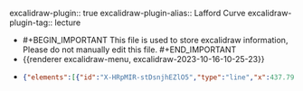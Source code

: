 excalidraw-plugin:: true
excalidraw-plugin-alias:: Lafford Curve
excalidraw-plugin-tag:: lecture

- #+BEGIN_IMPORTANT
  This file is used to store excalidraw information, Please do not manually edit this file.
  #+END_IMPORTANT
- {{renderer excalidraw-menu, excalidraw-2023-10-16-10-25-23}}
- ```json
  {"elements":[{"id":"X-HRpMIR-stDsnjhEZlO5","type":"line","x":437.7964782714844,"y":128.92161560058594,"width":3.615814208984375,"height":487.96156311035156,"angle":0,"strokeColor":"#1e1e1e","backgroundColor":"transparent","fillStyle":"hachure","strokeWidth":1,"strokeStyle":"solid","roughness":1,"opacity":100,"groupIds":[],"frameId":null,"roundness":{"type":2},"seed":428851955,"version":145,"versionNonce":2048575123,"isDeleted":false,"boundElements":null,"updated":1697444854570,"link":null,"locked":false,"points":[[0,0],[3.615814208984375,487.96156311035156]],"lastCommittedPoint":null,"startBinding":null,"endBinding":null,"startArrowhead":null,"endArrowhead":null},{"id":"pFlK4im03QE482LfNRpJD","type":"line","x":442.0220642089844,"y":617.6962280273438,"width":665.5613098144531,"height":1.476318359375,"angle":0,"strokeColor":"#1e1e1e","backgroundColor":"transparent","fillStyle":"hachure","strokeWidth":1,"strokeStyle":"solid","roughness":1,"opacity":100,"groupIds":[],"frameId":null,"roundness":{"type":2},"seed":263592307,"version":443,"versionNonce":1590222877,"isDeleted":true,"boundElements":null,"updated":1697444854570,"link":null,"locked":false,"points":[[0,0],[70.53353881835938,-0.48138427734375],[665.5613098144531,-1.476318359375]],"lastCommittedPoint":[665.5613098144531,-1.476318359375],"startBinding":null,"endBinding":null,"startArrowhead":null,"endArrowhead":null},{"id":"R-gTd53DRqDYt87z8SM4E","type":"line","x":442.99200439453125,"y":615.7064208984375,"width":533.31982421875,"height":1.37646484375,"angle":0,"strokeColor":"#1e1e1e","backgroundColor":"transparent","fillStyle":"hachure","strokeWidth":1,"strokeStyle":"solid","roughness":1,"opacity":100,"groupIds":[],"frameId":null,"roundness":{"type":2},"seed":1103208979,"version":59,"versionNonce":376535859,"isDeleted":false,"boundElements":null,"updated":1697444869833,"link":null,"locked":false,"points":[[0,0],[533.31982421875,1.37646484375]],"lastCommittedPoint":[533.31982421875,1.37646484375],"startBinding":null,"endBinding":null,"startArrowhead":null,"endArrowhead":null},{"id":"n_7fe8aduReuO_SLvIlRH","type":"freedraw","x":445.33477783203125,"y":613.1497192382812,"width":498.63787841796875,"height":294.2118835449219,"angle":0,"strokeColor":"#1e1e1e","backgroundColor":"transparent","fillStyle":"hachure","strokeWidth":1,"strokeStyle":"solid","roughness":1,"opacity":100,"groupIds":[],"frameId":null,"roundness":null,"seed":2084751581,"version":214,"versionNonce":240178301,"isDeleted":true,"boundElements":null,"updated":1697444854570,"link":null,"locked":false,"points":[[0,0],[0.188995361328125,-0.36376953125],[0.770233154296875,-1.78656005859375],[1.080474853515625,-2.688720703125],[1.700958251953125,-5.39166259765625],[2.938323974609375,-8.99322509765625],[3.8690185546875,-11.39306640625],[5.726837158203125,-16.19635009765625],[6.657562255859375,-18.59619140625],[8.515380859375,-23.39947509765625],[9.446075439453125,-25.79931640625],[11.303924560546875,-30.0035400390625],[12.234619140625,-32.40338134765625],[14.09246826171875,-37.50616455078125],[16.26409912109375,-42.90850830078125],[17.19122314453125,-45.6114501953125],[19.359283447265625,-51.0137939453125],[20.290008544921875,-53.716796875],[22.1478271484375,-58.52001953125],[24.00921630859375,-63.31976318359375],[24.936370849609375,-65.72314453125],[26.797760009765625,-70.22332763671875],[27.724884033203125,-72.32720947265625],[29.5863037109375,-76.827392578125],[30.516998291015625,-79.23077392578125],[32.374847412109375,-84.030517578125],[34.232666015625,-88.833740234375],[35.163360595703125,-91.2371826171875],[37.021209716796875,-96.6395263671875],[37.951904296875,-99.33892822265625],[39.80975341796875,-104.14218139648438],[41.0506591796875,-106.54559326171875],[43.528961181640625,-111.34530639648438],[45.697052001953125,-116.4481201171875],[46.62774658203125,-119.15106201171875],[49.106048583984375,-124.85293579101562],[50.343414306640625,-127.85543823242188],[52.825286865234375,-134.45947265625],[55.3035888671875,-141.06353759765625],[56.54095458984375,-144.36557006835938],[59.019256591796875,-150.96603393554688],[60.26019287109375,-154.26806640625],[62.738494873046875,-160.87213134765625],[63.97943115234375,-163.87460327148438],[67.07818603515625,-170.17910766601562],[70.17340087890625,-176.78317260742188],[71.72454833984375,-180.38473510742188],[75.133544921875,-187.58786010742188],[76.68115234375,-191.18942260742188],[80.09014892578125,-197.79345703125],[81.947998046875,-201.09548950195312],[85.35699462890625,-207.69955444335938],[88.45574951171875,-213.40142822265625],[89.69671630859375,-215.80126953125],[92.4852294921875,-220.90408325195312],[94.0328369140625,-223.60702514648438],[97.131591796875,-229.00936889648438],[98.67919921875,-231.71231079101562],[102.08819580078125,-236.51202392578125],[105.80743408203125,-241.3153076171875],[109.52667236328125,-245.51950073242188],[111.384521484375,-247.61981201171875],[113.5526123046875,-250.0196533203125],[117.89227294921875,-254.223876953125],[120.37060546875,-256.3241882324219],[125.637451171875,-260.8279113769531],[131.2144775390625,-265.3280944824219],[134.0030517578125,-267.42840576171875],[139.58013916015625,-271.33306884765625],[142.36865234375,-273.13385009765625],[150.7342529296875,-278.23663330078125],[156.31134033203125,-281.2355651855469],[162.1986083984375,-283.93853759765625],[164.9871826171875,-285.1402282714844],[171.1846923828125,-287.24053955078125],[174.283447265625,-288.13916015625],[179.86053466796875,-289.6404113769531],[184.817138671875,-290.84210205078125],[187.29547119140625,-291.4411926269531],[192.2520751953125,-292.3433532714844],[194.7303466796875,-292.9424133300781],[202.1688232421875,-293.8446044921875],[207.12542724609375,-294.1441345214844],[212.08203125,-294.1441345214844],[214.560302734375,-294.1441345214844],[219.21026611328125,-293.8446044921875],[221.068115234375,-293.5450744628906],[224.47711181640625,-293.2419738769531],[227.8861083984375,-292.64288330078125],[229.4337158203125,-292.3433532714844],[233.1529541015625,-291.7442932128906],[235.01080322265625,-291.4411926269531],[238.10955810546875,-290.2430419921875],[239.9674072265625,-289.6404113769531],[245.54443359375,-287.8396301269531],[247.40582275390625,-287.24053955078125],[249.263671875,-286.6414794921875],[252.98291015625,-284.8406982421875],[255.1510009765625,-283.93853759765625],[258.8702392578125,-282.13775634765625],[260.72808837890625,-281.2355651855469],[264.447265625,-279.4347839355469],[268.1629638671875,-277.6340026855469],[271.8822021484375,-275.53369140625],[273.433349609375,-274.33197021484375],[274.98095703125,-273.13385009765625],[278.7001953125,-270.7304382324219],[280.55804443359375,-269.22918701171875],[284.27728271484375,-266.52978515625],[287.686279296875,-263.82684326171875],[289.54412841796875,-262.3255920410156],[292.953125,-259.32666015625],[294.81097412109375,-257.825439453125],[298.219970703125,-255.12246704101562],[301.93560791015625,-252.1199951171875],[304.10723876953125,-250.3192138671875],[309.0638427734375,-246.11856079101562],[311.54217529296875,-244.31777954101562],[316.498779296875,-240.71621704101562],[318.67041015625,-238.91543579101562],[323.00653076171875,-234.71124267578125],[327.3426513671875,-230.5106201171875],[331.682373046875,-226.30642700195312],[336.3287353515625,-222.10577392578125],[340.97869873046875,-217.9051513671875],[343.45697021484375,-215.80126953125],[348.10333251953125,-210.99801635742188],[350.27142333984375,-208.59814453125],[354.61114501953125,-203.79489135742188],[358.947265625,-198.99160766601562],[361.118896484375,-196.59176635742188],[365.45501708984375,-191.78848266601562],[367.62310791015625,-189.38864135742188],[371.96282958984375,-184.58535766601562],[377.85009765625,-177.08270263671875],[381.87603759765625,-171.97988891601562],[383.7374267578125,-169.57647705078125],[387.45306396484375,-164.77679443359375],[389.314453125,-162.37335205078125],[393.34039306640625,-156.97100830078125],[397.68011474609375,-151.56869506835938],[399.84814453125,-148.56619262695312],[404.18426513671875,-142.56478881835938],[406.66259765625,-139.56228637695312],[411.0023193359375,-133.55731201171875],[415.33843994140625,-127.555908203125],[417.51007080078125,-124.85293579101562],[421.2257080078125,-119.45059204101562],[423.087158203125,-116.751220703125],[426.80279541015625,-111.34530639648438],[428.6641845703125,-108.64590454101562],[432.3798828125,-103.24359130859375],[435.78887939453125,-98.4403076171875],[437.34002685546875,-96.036865234375],[440.43524169921875,-91.2371826171875],[441.98638916015625,-88.833740234375],[444.77496337890625,-84.93267822265625],[446.0123291015625,-83.13189697265625],[448.49420166015625,-78.92767333984375],[450.97247314453125,-75.026611328125],[452.2098388671875,-73.225830078125],[454.68817138671875,-69.32470703125],[455.9290771484375,-67.22442626953125],[458.40740966796875,-63.02020263671875],[459.6483154296875,-60.91986083984375],[462.12664794921875,-56.71923828125],[464.60491943359375,-52.51507568359375],[465.84228515625,-50.41473388671875],[468.32415771484375,-46.81317138671875],[469.5615234375,-45.01239013671875],[471.7296142578125,-41.71038818359375],[472.6602783203125,-40.5086669921875],[474.51812744140625,-37.80572509765625],[476.3795166015625,-35.4058837890625],[477.30670166015625,-34.20416259765625],[479.1680908203125,-31.8043212890625],[480.09521484375,-30.60260009765625],[481.6463623046875,-28.2027587890625],[482.88372802734375,-25.79931640625],[483.50421142578125,-24.6011962890625],[485.05535888671875,-21.89825439453125],[485.67230224609375,-20.39697265625],[486.9132080078125,-17.99713134765625],[487.53369140625,-17.094970703125],[488.77105712890625,-15.294189453125],[489.39154052734375,-13.493408203125],[489.7017822265625,-12.89434814453125],[490.011962890625,-12.29522705078125],[490.6324462890625,-11.09356689453125],[491.24932861328125,-10.49444580078125],[491.5595703125,-10.19134521484375],[491.5595703125,-9.66363525390625],[491.5595703125,-8.668701171875],[491.5595703125,-7.68096923828125],[492.283447265625,-6.48284912109375],[492.59368896484375,-5.8837890625],[493.83465576171875,-4.68206787109375],[495.072021484375,-3.4803466796875],[495.69244384765625,-2.88128662109375],[496.31292724609375,-2.27862548828125],[497.24005126953125,-1.3800048828125],[498.1707763671875,-0.47784423828125],[498.63787841796875,0.0677490234375],[498.63787841796875,0.0677490234375]],"pressures":[],"simulatePressure":true,"lastCommittedPoint":[498.63787841796875,0.0677490234375]},{"id":"msH0Tpm7wJEjM8JAbuNC3","type":"freedraw","x":771.9713745117188,"y":343.5853576660156,"width":98.95025634765625,"height":51.96588134765625,"angle":0,"strokeColor":"#1e1e1e","backgroundColor":"transparent","fillStyle":"hachure","strokeWidth":1,"strokeStyle":"solid","roughness":1,"opacity":100,"groupIds":[],"frameId":null,"roundness":null,"seed":949242195,"version":37,"versionNonce":1530035667,"isDeleted":true,"boundElements":null,"updated":1697444854570,"link":null,"locked":false,"points":[[0,0],[1.4263916015625,0.7916259765625],[4.2506103515625,2.1573486328125],[13.85357666015625,7.260162353515625],[20.361328125,10.56219482421875],[32.7528076171875,17.465789794921875],[43.29010009765625,23.17120361328125],[47.626220703125,25.571075439453125],[55.68157958984375,29.771697998046875],[59.40081787109375,31.875579833984375],[65.9085693359375,35.477142333984375],[71.7958984375,38.7791748046875],[74.274169921875,40.280426025390625],[76.4422607421875,41.478546142578125],[80.77838134765625,43.881988525390625],[85.11810302734375,45.9822998046875],[86.9759521484375,46.880889892578125],[90.07470703125,48.082611083984375],[92.2427978515625,49.284332275390625],[93.1734619140625,49.5838623046875],[95.03131103515625,50.18292236328125],[95.65179443359375,50.482452392578125],[96.272216796875,50.785552978515625],[97.51318359375,51.3846435546875],[98.10870361328125,51.684173583984375],[98.40106201171875,51.96588134765625],[98.95025634765625,51.96588134765625],[98.95025634765625,51.96588134765625]],"pressures":[],"simulatePressure":true,"lastCommittedPoint":[98.95025634765625,51.96588134765625]},{"id":"LzwJVr3Mh4YLHNieXFOgq","type":"freedraw","x":444.9175720214844,"y":617.3646240234375,"width":68.47604370117188,"height":184.84213256835938,"angle":0,"strokeColor":"#1971c2","backgroundColor":"transparent","fillStyle":"hachure","strokeWidth":1,"strokeStyle":"solid","roughness":1,"opacity":100,"groupIds":[],"frameId":null,"roundness":null,"seed":1019288509,"version":47,"versionNonce":164358483,"isDeleted":true,"boundElements":null,"updated":1697444848362,"link":null,"locked":false,"points":[[0,0],[0,-0.33880615234375],[0,-2.9454345703125],[0,-3.84405517578125],[0,-5.64483642578125],[0.31024169921875,-7.1461181640625],[1.240936279296875,-10.4481201171875],[1.861419677734375,-12.84796142578125],[3.71923828125,-19.7515869140625],[6.507781982421875,-29.05859375],[8.055389404296875,-33.5587158203125],[10.843902587890625,-41.364501953125],[12.0848388671875,-44.66650390625],[13.94268798828125,-50.66790771484375],[14.873382568359375,-53.67041015625],[17.04144287109375,-59.6754150390625],[17.972137451171875,-62.67431640625],[20.450439453125,-69.27838134765625],[22.928741455078125,-75.8824462890625],[23.859466552734375,-79.1844482421875],[26.02752685546875,-85.48895263671875],[28.195587158203125,-91.4903564453125],[29.4365234375,-94.49285888671875],[31.29437255859375,-99.89520263671875],[32.535308837890625,-102.59814453125],[34.703369140625,-108.300048828125],[35.944305419921875,-111.30252075195312],[38.422607421875,-117.30392456054688],[39.65997314453125,-120.30642700195312],[42.138275146484375,-125.70877075195312],[44.620147705078125,-131.41064453125],[45.857513427734375,-134.41314697265625],[49.576751708984375,-143.11749267578125],[52.365264892578125,-149.12246704101562],[54.84356689453125,-154.82437133789062],[56.0809326171875,-157.82684326171875],[58.56280517578125,-163.22918701171875],[59.8001708984375,-165.93212890625],[62.278472900390625,-171.33447265625],[64.75677490234375,-176.73681640625],[65.99771118164062,-179.43621826171875],[68.47604370117188,-184.84213256835938],[68.47604370117188,-184.84213256835938]],"pressures":[],"simulatePressure":true,"lastCommittedPoint":[68.47604370117188,-184.84213256835938]},{"id":"KOVxObEYmFmMvVLpbLYMd","type":"freedraw","x":444.47540283203125,"y":615.0895385742188,"width":203.13519287109375,"height":281.495849609375,"angle":0,"strokeColor":"#1971c2","backgroundColor":"transparent","fillStyle":"hachure","strokeWidth":1,"strokeStyle":"solid","roughness":1,"opacity":100,"groupIds":[],"frameId":null,"roundness":null,"seed":200054045,"version":65,"versionNonce":943737181,"isDeleted":true,"boundElements":null,"updated":1697444848362,"link":null,"locked":false,"points":[[0,0],[0.221099853515625,-0.6383056640625],[0.499237060546875,-1.44775390625],[1.11968994140625,-4.45025634765625],[1.74017333984375,-6.25103759765625],[3.908233642578125,-11.65338134765625],[5.455841064453125,-14.95538330078125],[8.554595947265625,-23.0606689453125],[12.584075927734375,-32.3641357421875],[14.75213623046875,-37.1673583984375],[18.47137451171875,-47.9720458984375],[20.3292236328125,-53.07489013671875],[23.427978515625,-62.07879638671875],[24.9755859375,-66.282958984375],[28.0743408203125,-74.68780517578125],[31.173126220703125,-83.39215087890625],[32.724273681640625,-88.4949951171875],[36.43994140625,-99.2996826171875],[38.301361083984375,-104.70199584960938],[42.637481689453125,-115.80978393554688],[46.977203369140625,-126.91400146484375],[49.145263671875,-132.61944580078125],[53.7916259765625,-144.62582397460938],[56.269927978515625,-150.32772827148438],[61.2301025390625,-159.93426513671875],[63.398162841796875,-163.83535766601562],[67.424072265625,-171.03848266601562],[72.07403564453125,-178.84423828125],[74.55230712890625,-183.04486083984375],[79.19866943359375,-191.44970703125],[84.7757568359375,-200.45361328125],[87.56427001953125,-204.35470581054688],[90.35284423828125,-208.25936889648438],[95.31298828125,-215.76202392578125],[99.64910888671875,-222.36605834960938],[102.12744140625,-225.6680908203125],[107.394287109375,-232.27215576171875],[110.18280029296875,-235.57415771484375],[115.14300537109375,-241.27603149414062],[117.9315185546875,-243.97900390625],[123.50860595703125,-249.38134765625],[128.775390625,-253.88150024414062],[130.9434814453125,-255.68228149414062],[135.27960205078125,-259.2838439941406],[139.61932373046875,-262.88897705078125],[141.78741455078125,-264.38665771484375],[146.1270751953125,-267.089599609375],[148.295166015625,-268.29132080078125],[153.25177001953125,-270.691162109375],[155.73004150390625,-271.89288330078125],[160.6866455078125,-273.9931945800781],[163.16851806640625,-274.8953552246094],[168.1251220703125,-276.6961364746094],[176.49072265625,-278.4969177246094],[182.06781005859375,-279.695068359375],[184.85638427734375,-280.2976989746094],[190.43341064453125,-280.89678955078125],[193.5322265625,-281.1963195800781],[200.03997802734375,-281.495849609375],[203.13519287109375,-281.495849609375],[203.13519287109375,-281.495849609375]],"pressures":[],"simulatePressure":true,"lastCommittedPoint":[203.13519287109375,-281.495849609375]},{"id":"4rzXHb3dhnK89E0ar0726","type":"freedraw","x":708.6516723632812,"y":342.59759521484375,"width":95.0384521484375,"height":87.53219604492188,"angle":0,"strokeColor":"#1971c2","backgroundColor":"transparent","fillStyle":"hachure","strokeWidth":1,"strokeStyle":"solid","roughness":1,"opacity":100,"groupIds":[],"frameId":null,"roundness":null,"seed":1504510141,"version":56,"versionNonce":566839027,"isDeleted":true,"boundElements":null,"updated":1697444848362,"link":null,"locked":false,"points":[[0,0],[2.12530517578125,0.880767822265625],[4.254150390625,2.06109619140625],[7.96978759765625,3.86187744140625],[11.68902587890625,6.26171875],[13.85711669921875,7.46343994140625],[17.57635498046875,9.563751220703125],[19.12396240234375,10.465911865234375],[22.22271728515625,12.86578369140625],[23.77386474609375,14.067474365234375],[26.87261962890625,16.467315673828125],[29.971435546875,18.268096923828125],[31.51904296875,19.469818115234375],[34.30755615234375,21.869659423828125],[35.85870361328125,23.071380615234375],[38.64727783203125,25.471221923828125],[40.19488525390625,26.672943115234375],[43.29364013671875,29.675445556640625],[46.39239501953125,32.674346923828125],[47.94000244140625,34.17559814453125],[51.03875732421875,37.1781005859375],[52.58990478515625,38.6793212890625],[55.37847900390625,41.382293701171875],[58.1669921875,44.0816650390625],[59.40435791015625,45.582916259765625],[62.19293212890625,48.285858154296875],[63.433837890625,49.783538818359375],[66.22235107421875,52.48651123046875],[67.459716796875,53.688201904296875],[70.55853271484375,56.387603759765625],[73.03680419921875,59.090545654296875],[74.27777099609375,60.591796875],[76.75604248046875,62.99163818359375],[77.99700927734375,64.193359375],[80.47528076171875,66.59320068359375],[81.40240478515625,67.794921875],[82.95361328125,69.595703125],[83.57403564453125,70.49786376953125],[84.8114013671875,72.29864501953125],[86.0523681640625,74.09942626953125],[86.6728515625,74.998046875],[87.91021728515625,76.49929809570312],[88.84088134765625,77.70098876953125],[89.46136474609375,78.599609375],[90.38848876953125,80.10086059570312],[91.00897216796875,81.00302124023438],[92.2498779296875,82.201171875],[92.55657958984375,82.80380249023438],[93.177001953125,84.001953125],[94.10772705078125,85.802734375],[94.72821044921875,86.70489501953125],[95.0384521484375,87.53219604492188],[95.0384521484375,87.53219604492188]],"pressures":[],"simulatePressure":true,"lastCommittedPoint":[95.0384521484375,87.53219604492188]},{"id":"LtgeJXVsPqcENLijtl2y4","type":"freedraw","x":442.87786865234375,"y":616.9545288085938,"width":499.450927734375,"height":239.67141723632812,"angle":0,"strokeColor":"#1971c2","backgroundColor":"transparent","fillStyle":"hachure","strokeWidth":1,"strokeStyle":"solid","roughness":1,"opacity":100,"groupIds":[],"frameId":null,"roundness":null,"seed":686391677,"version":178,"versionNonce":797513149,"isDeleted":true,"boundElements":null,"updated":1697444848362,"link":null,"locked":false,"points":[[0,0],[1.1090087890625,-2.36065673828125],[4.95306396484375,-10.351806640625],[7.121124267578125,-14.55242919921875],[10.530120849609375,-22.05511474609375],[12.081298828125,-25.66021728515625],[15.486724853515625,-32.86334228515625],[17.348114013671875,-36.46490478515625],[21.06378173828125,-43.66802978515625],[24.78302001953125,-51.47381591796875],[26.640869140625,-55.3748779296875],[30.360107421875,-62.5780029296875],[32.528167724609375,-66.1795654296875],[36.86785888671875,-73.685791015625],[38.7257080078125,-77.5869140625],[42.75518798828125,-85.99176025390625],[44.613006591796875,-90.1923828125],[48.022003173828125,-98.29766845703125],[50.810546875,-105.20126342773438],[52.358154296875,-108.50326538085938],[55.4569091796875,-115.10733032226562],[58.555694580078125,-121.40826416015625],[60.106842041015625,-124.4107666015625],[63.822540283203125,-131.01480102539062],[65.68392944335938,-134.31683349609375],[71.260986328125,-144.222900390625],[73.4290771484375,-147.52493286132812],[75.59710693359375,-150.82696533203125],[77.76519775390625,-154.12542724609375],[82.10491943359375,-160.72946166992188],[86.4410400390625,-167.03399658203125],[88.6126708984375,-170.03646850585938],[92.328369140625,-175.73834228515625],[94.18975830078125,-178.44131469726562],[98.52587890625,-183.84365844726562],[102.55535888671875,-188.64691162109375],[104.72344970703125,-191.04678344726562],[109.0595703125,-195.55050659179688],[111.231201171875,-197.65081787109375],[116.18780517578125,-201.8514404296875],[118.66607666015625,-203.95535278320312],[124.2431640625,-207.556884765625],[129.82025146484375,-211.158447265625],[132.6087646484375,-212.959228515625],[137.8756103515625,-216.560791015625],[140.35394287109375,-218.06204223632812],[145.310546875,-221.06097412109375],[150.8875732421875,-224.06344604492188],[153.6796875,-225.564697265625],[159.25677490234375,-227.96810913085938],[162.0452880859375,-229.166259765625],[167.62237548828125,-231.56967163085938],[170.10064697265625,-232.46829223632812],[175.0572509765625,-234.26907348632812],[180.01385498046875,-235.77032470703125],[184.970458984375,-237.27154541015625],[187.45233154296875,-237.87063598632812],[189.9306640625,-238.4732666015625],[195.5076904296875,-239.07232666015625],[198.2962646484375,-239.37188720703125],[203.5631103515625,-239.67141723632812],[208.8299560546875,-239.67141723632812],[213.78656005859375,-239.67141723632812],[216.26483154296875,-239.67141723632812],[218.7431640625,-239.37188720703125],[224.0135498046875,-238.77279663085938],[226.4918212890625,-238.4732666015625],[231.7586669921875,-237.87063598632812],[237.33575439453125,-237.27154541015625],[240.124267578125,-236.97201538085938],[245.70135498046875,-235.77032470703125],[248.4898681640625,-235.17123413085938],[257.16571044921875,-233.37045288085938],[262.7427978515625,-232.16876220703125],[268.31988525390625,-230.36798095703125],[271.1083984375,-229.46578979492188],[276.68548583984375,-227.66500854492188],[279.4739990234375,-226.76641845703125],[284.7408447265625,-224.96563720703125],[289.69744873046875,-223.16485595703125],[292.1793212890625,-221.963134765625],[297.13592529296875,-220.162353515625],[299.61419677734375,-218.96066284179688],[303.95037841796875,-217.15988159179688],[306.12200927734375,-215.96173095703125],[310.4581298828125,-214.15737915039062],[314.1773681640625,-212.35659790039062],[316.03521728515625,-211.158447265625],[319.75445556640625,-209.357666015625],[321.61224365234375,-208.15597534179688],[324.7110595703125,-206.35519409179688],[326.2586669921875,-205.4530029296875],[331.529052734375,-202.1510009765625],[335.24468994140625,-199.75112915039062],[338.96392822265625,-197.35128784179688],[340.82177734375,-196.14956665039062],[344.541015625,-193.74972534179688],[346.39886474609375,-192.54800415039062],[349.49761962890625,-189.84506225585938],[352.9066162109375,-186.84613037109375],[354.76446533203125,-185.34490966796875],[359.41436767578125,-180.84115600585938],[362.51318359375,-177.83868408203125],[364.060791015625,-176.33743286132812],[366.84930419921875,-173.93756103515625],[369.32757568359375,-171.5377197265625],[370.8787841796875,-170.03646850585938],[373.66729736328125,-167.03399658203125],[374.9046630859375,-165.53274536132812],[379.55462646484375,-161.02902221679688],[382.64984130859375,-158.03009033203125],[385.74859619140625,-155.027587890625],[387.29974365234375,-153.5263671875],[391.01898193359375,-149.625244140625],[392.8768310546875,-147.52493286132812],[396.28582763671875,-143.32073974609375],[400.00146484375,-139.41964721679688],[403.4105224609375,-135.2154541015625],[405.268310546875,-133.11514282226562],[406.81951904296875,-131.01480102539062],[409.91827392578125,-127.11370849609375],[411.46588134765625,-125.31292724609375],[414.56463623046875,-121.40826416015625],[417.9736328125,-117.2076416015625],[419.521240234375,-115.4068603515625],[422.93023681640625,-111.20266723632812],[424.48138427734375,-109.10235595703125],[428.50732421875,-104.6021728515625],[430.67535400390625,-101.89923095703125],[435.01507568359375,-96.49688720703125],[439.3511962890625,-91.09454345703125],[441.212646484375,-88.69110107421875],[444.92828369140625,-84.19097900390625],[446.7896728515625,-82.08709716796875],[450.50537109375,-77.88641357421875],[454.224609375,-73.685791015625],[455.7757568359375,-71.8814697265625],[458.87451171875,-68.2799072265625],[460.11187744140625,-66.4791259765625],[462.90045166015625,-62.5780029296875],[464.141357421875,-60.47772216796875],[466.61968994140625,-56.27349853515625],[467.8570556640625,-54.47271728515625],[470.3353271484375,-50.87115478515625],[472.19671630859375,-47.86865234375],[473.1239013671875,-46.6705322265625],[474.98529052734375,-43.96759033203125],[476.8431396484375,-41.5677490234375],[477.7738037109375,-40.36602783203125],[478.70452880859375,-39.164306640625],[480.5623779296875,-36.76446533203125],[482.420166015625,-34.3646240234375],[483.35089111328125,-33.16290283203125],[485.208740234375,-30.7630615234375],[485.82916259765625,-29.56134033203125],[487.07012939453125,-27.15789794921875],[488.927978515625,-24.758056640625],[489.54840087890625,-23.55633544921875],[491.40625,-19.95477294921875],[492.953857421875,-17.25543212890625],[493.5743408203125,-16.0537109375],[494.81524658203125,-13.65386962890625],[496.0526123046875,-11.8494873046875],[496.673095703125,-10.950927734375],[497.2935791015625,-9.74920654296875],[497.60382080078125,-9.150146484375],[498.53094482421875,-7.64886474609375],[499.1513671875,-7.0498046875],[499.1513671875,-6.0228271484375],[499.1513671875,-5.3203125],[499.28692626953125,-4.78900146484375],[499.28692626953125,-4.361083984375],[499.28692626953125,-3.44110107421875],[499.450927734375,-2.48187255859375],[499.450927734375,-2.48187255859375]],"pressures":[],"simulatePressure":true,"lastCommittedPoint":[499.450927734375,-2.48187255859375]},{"id":"iwUHViybdFgCFpoOBL61X","type":"freedraw","x":443.4092102050781,"y":624.92431640625,"width":165.92141723632812,"height":291.3056640625,"angle":0,"strokeColor":"#1971c2","backgroundColor":"transparent","fillStyle":"hachure","strokeWidth":1,"strokeStyle":"solid","roughness":1,"opacity":100,"groupIds":[],"frameId":null,"roundness":null,"seed":1478510493,"version":81,"versionNonce":1077268285,"isDeleted":true,"boundElements":null,"updated":1697444848585,"link":null,"locked":false,"points":[[0,0],[0.188995361328125,-0.54559326171875],[0.467132568359375,-1.35150146484375],[1.08758544921875,-3.4517822265625],[1.394256591796875,-4.65350341796875],[2.324951171875,-7.656005859375],[3.565887451171875,-10.65850830078125],[4.18280029296875,-12.45928955078125],[5.423736572265625,-16.659912109375],[6.044189453125,-18.76019287109375],[7.28155517578125,-22.96441650390625],[8.212249755859375,-25.3642578125],[10.070098876953125,-31.3692626953125],[11.931488037109375,-36.7716064453125],[12.858642578125,-39.47100830078125],[14.72003173828125,-44.57379150390625],[15.64715576171875,-46.9771728515625],[17.508575439453125,-51.78045654296875],[18.435699462890625,-54.1802978515625],[20.297119140625,-59.28314208984375],[21.2242431640625,-61.986083984375],[23.08563232421875,-67.388427734375],[24.9434814453125,-72.790771484375],[25.874176025390625,-75.49017333984375],[28.042236328125,-80.89605712890625],[29.283172607421875,-83.595458984375],[31.45123291015625,-88.997802734375],[33.929534912109375,-95.00274658203125],[34.860260009765625,-98.0052490234375],[37.0283203125,-104.00665283203125],[37.959014892578125,-107.0091552734375],[39.816864013671875,-113.01055908203125],[42.295166015625,-119.6146240234375],[43.536102294921875,-122.61712646484375],[46.014404296875,-129.22116088867188],[47.25177001953125,-132.2200927734375],[49.730072021484375,-138.22506713867188],[50.97100830078125,-141.22756958007812],[53.449310302734375,-147.22897338867188],[55.9276123046875,-153.53347778320312],[57.478759765625,-156.53598022460938],[60.577545166015625,-162.53738403320312],[62.1251220703125,-165.53988647460938],[65.22390747070312,-171.54129028320312],[66.77151489257812,-174.54376220703125],[69.87026977539062,-180.54876708984375],[72.96902465820312,-186.5501708984375],[74.52023315429688,-189.55264282226562],[77.61538696289062,-195.5540771484375],[78.85635375976562,-198.25701904296875],[81.95510864257812,-203.35983276367188],[85.05386352539062,-208.462646484375],[88.15267944335938,-213.5654296875],[89.70022583007812,-215.96530151367188],[91.25143432617188,-218.36871337890625],[94.35018920898438,-223.17196655273438],[95.89779663085938,-225.27230834960938],[99.30679321289062,-229.47293090820312],[103.02249145507812,-233.97665405273438],[104.88388061523438,-236.37652587890625],[108.60311889648438,-240.8802490234375],[110.46090698242188,-242.98056030273438],[114.48684692382812,-247.48431396484375],[118.51632690429688,-251.6849365234375],[120.68435668945312,-253.78524780273438],[125.02407836914062,-257.98944091796875],[127.19216918945312,-260.0897521972656],[131.52828979492188,-264.2939453125],[133.69992065429688,-266.394287109375],[138.03604125976562,-270.2953796386719],[142.37576293945312,-273.8969421386719],[144.54385375976562,-275.6977233886719],[148.87997436523438,-279.2992858886719],[151.05160522460938,-280.8005065917969],[157.55581665039062,-285.30426025390625],[161.89547729492188,-288.3067321777344],[165.92141723632812,-291.3056640625],[165.92141723632812,-291.3056640625]],"pressures":[],"simulatePressure":true,"lastCommittedPoint":[165.92141723632812,-291.3056640625]},{"id":"qrIXRdaMZZCS4JZvucUGG","type":"freedraw","x":661.3856811523438,"y":313.5069580078125,"width":47.1947021484375,"height":14.40625,"angle":0,"strokeColor":"#1971c2","backgroundColor":"transparent","fillStyle":"hachure","strokeWidth":1,"strokeStyle":"solid","roughness":1,"opacity":100,"groupIds":[],"frameId":null,"roundness":null,"seed":200087571,"version":32,"versionNonce":1891194397,"isDeleted":true,"boundElements":null,"updated":1697444848362,"link":null,"locked":false,"points":[[0,0],[1.42987060546875,0],[2.578125,0],[3.81549072265625,0],[6.29376220703125,0.599090576171875],[7.844970703125,0.902191162109375],[10.63348388671875,1.501251220703125],[13.11181640625,2.100311279296875],[14.34918212890625,2.39984130859375],[16.8310546875,2.702972412109375],[17.7581787109375,3.00250244140625],[19.61956787109375,3.6015625],[20.85693359375,3.901092529296875],[23.0250244140625,4.503753662109375],[24.26593017578125,4.80328369140625],[26.43402099609375,5.40234375],[28.29541015625,6.004974365234375],[29.2225341796875,6.30450439453125],[31.390625,6.903594970703125],[33.25201416015625,7.805755615234375],[34.17913818359375,8.40484619140625],[35.42010498046875,9.00390625],[37.588134765625,9.90606689453125],[39.7562255859375,11.104217529296875],[40.6868896484375,11.70684814453125],[42.54473876953125,12.305938720703125],[44.4061279296875,12.9085693359375],[46.26397705078125,13.80718994140625],[47.1947021484375,14.40625],[47.1947021484375,14.40625]],"pressures":[],"simulatePressure":true,"lastCommittedPoint":[47.1947021484375,14.40625]},{"id":"Ti1uMvYe3_X1gd1s4NdeG","type":"freedraw","x":444.1865539550781,"y":614.7471923828125,"width":433.5423889160156,"height":269.279052734375,"angle":0,"strokeColor":"#1971c2","backgroundColor":"transparent","fillStyle":"hachure","strokeWidth":1,"strokeStyle":"solid","roughness":1,"opacity":100,"groupIds":[],"frameId":null,"roundness":null,"seed":1648332563,"version":217,"versionNonce":94059741,"isDeleted":true,"boundElements":null,"updated":1697444854570,"link":null,"locked":false,"points":[[0,0],[0.12481689453125,-0.48492431640625],[0.4029541015625,-1.83642578125],[1.0234375,-5.138427734375],[1.643890380859375,-7.53826904296875],[3.191497802734375,-13.24371337890625],[4.1221923828125,-16.5457763671875],[5.983612060546875,-24.34796142578125],[7.8414306640625,-31.55108642578125],[8.772125244140625,-35.15264892578125],[10.629974365234375,-42.35931396484375],[11.5606689453125,-45.96087646484375],[13.41851806640625,-53.7630615234375],[14.349212646484375,-57.96728515625],[16.8275146484375,-66.37213134765625],[19.305816650390625,-74.17431640625],[20.543182373046875,-77.77587890625],[22.714813232421875,-84.679443359375],[23.952178955078125,-87.9814453125],[26.43048095703125,-94.58551025390625],[27.671417236328125,-97.8875732421875],[30.4599609375,-104.49160766601562],[33.5587158203125,-111.09564208984375],[35.1063232421875,-114.39767456054688],[39.756256103515625,-124.3001708984375],[43.16168212890625,-130.90423583984375],[46.88092041015625,-137.50827026367188],[48.73876953125,-140.810302734375],[51.8375244140625,-147.41436767578125],[53.388702392578125,-150.71636962890625],[57.1043701171875,-156.71780395507812],[58.96575927734375,-159.72027587890625],[62.681427001953125,-165.72525024414062],[66.40066528320312,-171.12759399414062],[68.25851440429688,-173.82699584960938],[72.28799438476562,-179.22933959960938],[74.45602416992188,-181.93228149414062],[76.62765502929688,-184.63522338867188],[80.65359497070312,-189.4349365234375],[83.75234985351562,-193.339599609375],[86.85110473632812,-196.941162109375],[89.94992065429688,-200.542724609375],[91.80770874023438,-202.64303588867188],[93.66555786132812,-204.44381713867188],[97.07455444335938,-208.34490966796875],[98.93594360351562,-210.14569091796875],[102.65164184570312,-213.75082397460938],[106.37088012695312,-217.04928588867188],[108.22872924804688,-218.550537109375],[111.94796752929688,-221.55300903320312],[113.80575561523438,-223.05426025390625],[117.52499389648438,-226.0567626953125],[121.24423217773438,-229.0556640625],[125.27017211914062,-232.05816650390625],[128.98941040039062,-235.0606689453125],[132.70864868164062,-237.76361083984375],[134.25619506835938,-238.96176147460938],[137.35501098632812,-241.36517333984375],[140.45376586914062,-243.7650146484375],[142.00137329101562,-244.66720581054688],[145.41036987304688,-246.76751708984375],[146.96151733398438,-247.66610717773438],[150.06027221679688,-249.46688842773438],[151.91812133789062,-250.36907958984375],[155.63735961914062,-252.16986083984375],[159.35305786132812,-253.97064208984375],[161.21444702148438,-254.872802734375],[164.93008422851562,-256.673583984375],[168.64932250976562,-258.1712646484375],[170.50717163085938,-258.7738952636719],[172.36856079101562,-259.37298583984375],[176.08425903320312,-260.5746765136719],[177.94564819335938,-261.17376708984375],[181.66134643554688,-262.3754577636719],[184.76010131835938,-263.5771789550781],[186.62149047851562,-264.1762390136719],[189.72024536132812,-264.77532958984375],[193.43594360351562,-265.9770202636719],[194.98709106445312,-266.27655029296875],[198.39254760742188,-266.87921142578125],[201.49130249023438,-267.478271484375],[203.04244995117188,-267.7778015136719],[204.59005737304688,-268.07733154296875],[207.68881225585938,-268.67999267578125],[209.24002075195312,-268.9795227050781],[211.71829223632812,-269.279052734375],[214.81704711914062,-269.279052734375],[216.36465454101562,-269.279052734375],[219.46347045898438,-269.279052734375],[221.01107788085938,-269.279052734375],[224.10983276367188,-269.279052734375],[227.20858764648438,-269.279052734375],[228.75973510742188,-269.279052734375],[231.23806762695312,-269.279052734375],[232.47543334960938,-269.279052734375],[234.95370483398438,-269.279052734375],[236.19467163085938,-269.279052734375],[238.67294311523438,-269.279052734375],[241.15127563476562,-269.279052734375],[242.39218139648438,-269.279052734375],[244.87051391601562,-269.279052734375],[246.11141967773438,-268.9795227050781],[248.89999389648438,-268.37689208984375],[251.99514770507812,-268.07733154296875],[255.40414428710938,-267.478271484375],[256.9553527832031,-267.1787414550781],[258.8132019042969,-266.87921142578125],[262.2221984863281,-266.27655029296875],[264.0799865722656,-265.9770202636719],[267.7992248535156,-265.3779602050781],[269.6570739746094,-265.0748596191406],[273.3763122558594,-264.47576904296875],[277.0955505371094,-263.876708984375],[278.9533996582031,-263.5771789550781],[284.5304870605469,-262.67498779296875],[288.2496643066406,-262.075927734375],[291.9653625488281,-261.4732971191406],[293.8267517089844,-261.17376708984375],[297.5424499511719,-260.5746765136719],[299.4038391113281,-260.275146484375],[303.1194763183594,-259.6725158691406],[304.9809265136719,-259.37298583984375],[308.6965637207031,-258.7738952636719],[311.7953186035156,-257.8717346191406],[313.3465270996094,-257.2726745605469],[316.4452819824219,-256.673583984375],[317.9928894042969,-256.0709533691406],[322.6392517089844,-255.17233276367188],[325.4277648925781,-254.5697021484375],[327.9096374511719,-253.97064208984375],[329.1470031738281,-253.37155151367188],[331.6253356933594,-252.7689208984375],[332.8662414550781,-252.46939086914062],[335.3445739746094,-251.57077026367188],[336.5854797363281,-251.26766967773438],[339.0638122558594,-250.36907958984375],[341.5420837402344,-249.46688842773438],[342.7794494628906,-248.86782836914062],[344.6408386230469,-247.66610717773438],[345.5680236816406,-247.06704711914062],[348.0462951660156,-246.16488647460938],[348.9770202636719,-245.5657958984375],[351.4552917480469,-244.36410522460938],[353.6269226074219,-243.16595458984375],[354.8642883300781,-242.56332397460938],[358.2732849121094,-240.76254272460938],[360.4413757324219,-239.56439208984375],[361.6822814941406,-238.96176147460938],[364.1606140136719,-237.76361083984375],[366.6388854980469,-236.5618896484375],[367.5696105957031,-235.95925903320312],[369.7377014160156,-234.7611083984375],[370.9750671386719,-234.15847778320312],[372.8364562988281,-232.66079711914062],[374.6943054199219,-231.4591064453125],[377.1725769042969,-230.25738525390625],[378.1033020019531,-229.6583251953125],[379.0339660644531,-229.0556640625],[380.8918151855469,-227.8575439453125],[381.8225402832031,-227.2548828125],[383.6803894042969,-226.0567626953125],[385.5381774902344,-224.85504150390625],[386.4689025878906,-224.2559814453125],[388.6369934082031,-223.05426025390625],[389.5676574707031,-222.4552001953125],[391.7357482910156,-221.25347900390625],[393.5935974121094,-220.05178833007812],[394.5242614746094,-219.45269775390625],[396.6923522949219,-218.25100708007812],[397.9332580566406,-217.65191650390625],[400.1013488769531,-216.45022583007812],[401.0320129394531,-215.85113525390625],[403.8205871582031,-214.34988403320312],[407.5362243652344,-212.54913330078125],[409.3976745605469,-211.64694213867188],[413.1133117675781,-210.44879150390625],[414.9747009277344,-209.546630859375],[418.0734558105469,-208.34490966796875],[419.6210632324219,-207.745849609375],[422.0993957519531,-206.54412841796875],[423.9607849121094,-205.34600830078125],[424.8879089355469,-204.74334716796875],[426.7492980957031,-203.54522705078125],[427.3662414550781,-202.94256591796875],[428.6071472167969,-201.74444580078125],[429.2276306152344,-201.14178466796875],[429.8481140136719,-200.84225463867188],[430.4649963378906,-200.24319458007812],[431.3957214355469,-199.34100341796875],[432.3263854980469,-198.44241333007812],[433.2535095214844,-197.24069213867188],[433.2535095214844,-196.45977783203125],[433.5423889160156,-195.65744018554688],[433.5423889160156,-194.66610717773438],[433.5423889160156,-193.90658569335938],[433.4282531738281,-194.01712036132812],[433.0252990722656,-194.65899658203125],[433.0252990722656,-194.869384765625],[432.1017150878906,-194.869384765625],[431.0605163574219,-194.869384765625],[430.2724304199219,-194.869384765625],[429.7268371582031,-194.59124755859375],[429.4165954589844,-194.28814697265625],[428.4859313964844,-193.3895263671875],[427.8689880371094,-192.79046630859375],[427.5623474121094,-192.49090576171875],[426.6352233886719,-191.59588623046875],[425.7044982910156,-190.69369506835938],[424.7773742675781,-189.79510498046875],[424.7773742675781,-189.267333984375],[424.3209533691406,-189.39215087890625],[424.0356750488281,-190.37277221679688],[424.0356750488281,-191.3355712890625],[424.0356750488281,-192.16641235351562],[424.0356750488281,-192.16641235351562]],"pressures":[],"simulatePressure":true,"lastCommittedPoint":[424.0356750488281,-192.16641235351562]},{"id":"phrz7bkg20_eYpvqhz-Dv","type":"freedraw","x":448.3907775878906,"y":611.1385498046875,"width":560.3172912597656,"height":305.1378173828125,"angle":0,"strokeColor":"#1971c2","backgroundColor":"transparent","fillStyle":"hachure","strokeWidth":1,"strokeStyle":"solid","roughness":1,"opacity":100,"groupIds":[],"frameId":null,"roundness":null,"seed":577325939,"version":171,"versionNonce":175482259,"isDeleted":false,"boundElements":null,"updated":1697444859557,"link":null,"locked":false,"points":[[0,0],[0.552703857421875,-1.3443603515625],[1.6688232421875,-3.77984619140625],[4.15069580078125,-9.48175048828125],[5.3880615234375,-12.1846923828125],[8.176605224609375,-17.5870361328125],[10.96514892578125,-22.9893798828125],[12.206085205078125,-25.69232177734375],[14.68438720703125,-31.09466552734375],[15.9217529296875,-33.7940673828125],[18.403594970703125,-39.1964111328125],[19.33074951171875,-41.599853515625],[21.192138671875,-46.403076171875],[23.04998779296875,-51.20281982421875],[23.980682373046875,-53.90576171875],[26.458984375,-59.30810546875],[27.69635009765625,-62.01104736328125],[30.79510498046875,-68.012451171875],[34.204132080078125,-75.215576171875],[36.06195068359375,-79.1202392578125],[37.923370361328125,-83.0213623046875],[41.6390380859375,-90.2244873046875],[45.3582763671875,-97.1280517578125],[46.905853271484375,-100.43008422851562],[50.625091552734375,-107.03411865234375],[54.344329833984375,-114.23724365234375],[56.51239013671875,-117.83880615234375],[60.23162841796875,-125.04193115234375],[62.39971923828125,-128.94659423828125],[66.73587036132812,-137.04833984375],[68.90750122070312,-140.9530029296875],[73.55386352539062,-149.05471801757812],[76.03213500976562,-152.95938110351562],[80.98873901367188,-160.4620361328125],[85.94894409179688,-168.26779174804688],[88.42721557617188,-172.16888427734375],[94.00430297851562,-180.27420043945312],[97.10305786132812,-185.07388305664062],[103.30062866210938,-194.97998046875],[109.18435668945312,-202.78573608398438],[111.97286987304688,-206.38729858398438],[116.93307495117188,-213.29086303710938],[119.41134643554688,-216.89242553710938],[124.98843383789062,-224.09555053710938],[127.77694702148438,-227.3975830078125],[133.66427612304688,-234.00164794921875],[139.86178588867188,-240.60568237304688],[143.26724243164062,-243.60818481445312],[149.15451049804688,-249.31005859375],[152.25332641601562,-252.00942993164062],[158.45083618164062,-257.41534423828125],[161.85983276367188,-260.11474609375],[168.67428588867188,-265.51708984375],[176.42300415039062,-270.9229736328125],[180.13864135742188,-273.62237548828125],[187.57711791992188,-278.4256286621094],[191.29281616210938,-280.82550048828125],[202.44692993164062,-287.4295349121094],[206.16616821289062,-289.2303161621094],[209.88540649414062,-291.0310974121094],[217.32034301757812,-294.0335998535156],[221.03952026367188,-295.23529052734375],[228.47445678710938,-297.6351623535156],[232.50393676757812,-298.5373229980469],[243.34780883789062,-300.9371643066406],[247.06704711914062,-301.5362548828125],[250.78274536132812,-302.1388854980469],[258.2212219238281,-303.3370361328125],[262.2471008300781,-303.9396667480469],[270.3024597167969,-304.5387268066406],[274.3319396972656,-304.8382873535156],[282.3872985839844,-305.1378173828125],[289.8257751464844,-305.1378173828125],[293.5414733886719,-305.1378173828125],[300.6697082519531,-305.1378173828125],[304.0751647949219,-304.8382873535156],[310.8931579589844,-304.23919677734375],[316.7804260253906,-303.64013671875],[319.5690002441406,-303.3370361328125],[325.1460266113281,-302.7379455566406],[327.6243591308594,-302.43841552734375],[332.5809631347656,-301.2367248535156],[337.5411071777344,-300.03857421875],[339.7091979980469,-299.4359436035156],[344.3555603027344,-298.2342224121094],[346.5236511230469,-297.6351623535156],[350.8633117675781,-296.7365417480469],[353.0314025878906,-296.1339111328125],[357.3711242675781,-294.9357604980469],[361.7072448730469,-293.73406982421875],[363.8753356933594,-293.13140869140625],[368.2149963378906,-291.63372802734375],[370.3830871582031,-290.7315673828125],[374.7192077636719,-289.2303161621094],[376.8908386230469,-288.33172607421875],[380.6065368652344,-286.53094482421875],[382.4679260253906,-285.6287536621094],[386.1836242675781,-283.8279724121094],[389.9028625488281,-282.0271911621094],[391.7606506347656,-281.1250305175781],[396.1003723144531,-279.02471923828125],[397.9582214355469,-277.8265686035156],[401.6774597167969,-275.7226867675781],[403.5352478027344,-274.8240661621094],[406.9443054199219,-273.0232849121094],[410.6635437011719,-270.619873046875],[414.3791809082031,-268.22003173828125],[416.2405700683594,-267.018310546875],[418.0984191894531,-265.8201904296875],[421.8176574707031,-263.416748046875],[423.6755065917969,-262.2150573730469],[427.3947448730469,-259.5156555175781],[431.1139831542969,-256.8127136230469],[432.9717712402344,-255.31146240234375],[438.8591003417969,-250.81130981445312],[443.1952209472656,-247.80880737304688],[445.3668518066406,-246.30755615234375],[449.3927917480469,-243.30508422851562],[453.1120300292969,-240.0030517578125],[454.9698181152344,-238.2022705078125],[458.6890563964844,-234.90380859375],[460.5469055175781,-233.09945678710938],[466.1239929199219,-227.69711303710938],[467.9818420410156,-225.89633178710938],[469.8432312011719,-224.09555053710938],[473.5624694824219,-220.79354858398438],[475.1100769042969,-218.99276733398438],[478.2088317871094,-215.99026489257812],[481.3075866699219,-212.9913330078125],[482.8551940917969,-211.49008178710938],[488.1220397949219,-206.98635864257812],[491.5310363769531,-203.684326171875],[493.0821838378906,-202.18310546875],[496.1809997558594,-199.18417358398438],[499.2761535644531,-196.18167114257812],[500.8273620605469,-194.680419921875],[503.9261169433594,-191.67794799804688],[507.0248718261719,-188.37591552734375],[508.5724792480469,-186.87823486328125],[510.1236267089844,-185.37698364257812],[513.2188415527344,-182.07498168945312],[516.3175964355469,-178.77294921875],[517.5585632324219,-177.27169799804688],[520.0368347167969,-174.26922607421875],[522.8254089355469,-171.56982421875],[524.3765563964844,-170.36810302734375],[525.9241638183594,-169.16641235351562],[528.7126770019531,-166.76654052734375],[531.5012512207031,-164.36312866210938],[532.7421569824219,-163.16497802734375],[535.5307312011719,-160.76156616210938],[536.7680969238281,-159.56344604492188],[540.7975158691406,-155.95831298828125],[543.2758483886719,-153.55844116210938],[544.5132141113281,-152.35675048828125],[546.9950866699219,-149.95687866210938],[548.8529357910156,-147.8565673828125],[549.7835998535156,-146.95440673828125],[551.6414489746094,-145.15362548828125],[553.4992980957031,-143.35284423828125],[554.1197204589844,-142.4542236328125],[555.3606872558594,-141.25253295898438],[555.9775695800781,-140.6534423828125],[557.2185363769531,-139.45175170898438],[557.8389587402344,-138.8526611328125],[558.1492004394531,-138.25003051757812],[559.0763244628906,-137.3514404296875],[559.6968078613281,-136.748779296875],[560.3172912597656,-136.14971923828125],[560.3172912597656,-136.14971923828125]],"pressures":[],"simulatePressure":true,"lastCommittedPoint":[560.3172912597656,-136.14971923828125]},{"id":"CGldqc99o8J6TLwLvL0J8","type":"text","x":332.9222106933594,"y":132.43214416503906,"width":77.5399169921875,"height":25,"angle":0,"strokeColor":"#1e1e1e","backgroundColor":"transparent","fillStyle":"hachure","strokeWidth":1,"strokeStyle":"solid","roughness":1,"opacity":100,"groupIds":[],"frameId":null,"roundness":null,"seed":1436322419,"version":44,"versionNonce":1645420157,"isDeleted":false,"boundElements":null,"updated":1697444880490,"link":null,"locked":false,"text":"Revenue","fontSize":20,"fontFamily":1,"textAlign":"left","verticalAlign":"top","baseline":17,"containerId":null,"originalText":"Revenue","lineHeight":1.25},{"id":"uUwPKirBJmgpZcfERPlWl","type":"text","x":927.2708129882812,"y":644.4119873046875,"width":94.83988952636719,"height":25,"angle":0,"strokeColor":"#1e1e1e","backgroundColor":"transparent","fillStyle":"hachure","strokeWidth":1,"strokeStyle":"solid","roughness":1,"opacity":100,"groupIds":[],"frameId":null,"roundness":null,"seed":1467048765,"version":48,"versionNonce":1490072083,"isDeleted":false,"boundElements":null,"updated":1697444887367,"link":null,"locked":false,"text":"Tax rate","fontSize":20,"fontFamily":1,"textAlign":"left","verticalAlign":"top","baseline":17,"containerId":null,"originalText":"Tax rate","lineHeight":1.25},{"id":"SvlPjVZz10by0Z1EhTE6i","type":"text","x":774.9489135742188,"y":238.60873413085938,"width":197.97976684570312,"height":25,"angle":0,"strokeColor":"#9c36b5","backgroundColor":"transparent","fillStyle":"hachure","strokeWidth":1,"strokeStyle":"solid","roughness":1,"opacity":100,"groupIds":[],"frameId":null,"roundness":null,"seed":1857484723,"version":154,"versionNonce":385722163,"isDeleted":false,"boundElements":[{"id":"HPxw0DRgsFUUQGmeO5N3K","type":"arrow"}],"updated":1697445014476,"link":null,"locked":false,"text":"deincentivises labor ","fontSize":20,"fontFamily":1,"textAlign":"left","verticalAlign":"top","baseline":17,"containerId":null,"originalText":"deincentivises labor ","lineHeight":1.25},{"id":"o5eG2fJwpm9PzfVDbUq2-","type":"line","x":720.11962890625,"y":215.17364501953125,"width":9.28204345703125,"height":400.8216552734375,"angle":0,"strokeColor":"#9c36b5","backgroundColor":"transparent","fillStyle":"hachure","strokeWidth":1,"strokeStyle":"dotted","roughness":1,"opacity":100,"groupIds":[],"frameId":null,"roundness":{"type":2},"seed":1763792157,"version":80,"versionNonce":1063285395,"isDeleted":false,"boundElements":null,"updated":1697444992213,"link":null,"locked":false,"points":[[0,0],[9.28204345703125,400.8216552734375]],"lastCommittedPoint":[9.28204345703125,400.8216552734375],"startBinding":null,"endBinding":null,"startArrowhead":null,"endArrowhead":null},{"id":"HPxw0DRgsFUUQGmeO5N3K","type":"arrow","x":973.591064453125,"y":251.97377014160156,"width":56.20562744140625,"height":2.663726806640625,"angle":0,"strokeColor":"#9c36b5","backgroundColor":"transparent","fillStyle":"hachure","strokeWidth":1,"strokeStyle":"solid","roughness":1,"opacity":100,"groupIds":[],"frameId":null,"roundness":{"type":2},"seed":1083516797,"version":130,"versionNonce":1539954931,"isDeleted":false,"boundElements":null,"updated":1697445024210,"link":null,"locked":false,"points":[[0,0],[56.20562744140625,2.663726806640625]],"lastCommittedPoint":null,"startBinding":{"elementId":"SvlPjVZz10by0Z1EhTE6i","focus":-0.2243994797312536,"gap":1},"endBinding":null,"startArrowhead":null,"endArrowhead":"arrow"},{"id":"mus21dDQhSrRg0T5Bvw4X","type":"text","x":1046.2530517578125,"y":243.08224487304688,"width":130.63986206054688,"height":25,"angle":0,"strokeColor":"#9c36b5","backgroundColor":"transparent","fillStyle":"hachure","strokeWidth":1,"strokeStyle":"solid","roughness":1,"opacity":100,"groupIds":[],"frameId":null,"roundness":null,"seed":705541747,"version":65,"versionNonce":487013523,"isDeleted":false,"boundElements":null,"updated":1697445026579,"link":null,"locked":false,"text":"lower revenue","fontSize":20,"fontFamily":1,"textAlign":"left","verticalAlign":"top","baseline":17,"containerId":null,"originalText":"lower revenue","lineHeight":1.25}],"files":{},"appState":{"gridSize":null,"viewBackgroundColor":"#ffffff","zoom":{"value":1},"offsetTop":0,"offsetLeft":0,"scrollX":0,"scrollY":0,"viewModeEnabled":false,"zenModeEnabled":false}}
  ```